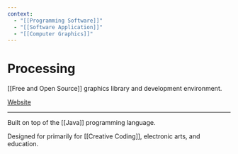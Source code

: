 ```yaml
---
context:
  - "[[Programming Software]]"
  - "[[Software Application]]"
  - "[[Computer Graphics]]"
---
```


# Processing

[[Free and Open Source]] graphics library and development environment.

[Website](https://processing.org/)

---

Built on top of the [[Java]] programming language.

Designed for primarily for [[Creative Coding]], electronic arts, and education.
